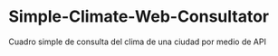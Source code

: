 # Simple-Climate-Web-Consultator
Cuadro simple de consulta del clima de una ciudad por medio de API
